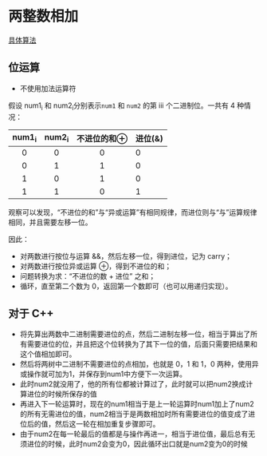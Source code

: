 # 两整数相加
[具体算法](../23/08/Q2235.cpp)
## 位运算
- 不使用加法运算符

假设 num1<sub>i</sub> 和 num2<sub>i</sub>分别表示`num1` 和 `num2` 的第 iii 个二进制位。一共有 4 种情况：
​

| num1<sub>i</sub> | num2<sub>i</sub> | 不进位的和⊕ | 进位(&) |
| :--------------: | :--------------: | :---------: | ------- |
|        0         |        0         |      0      | 0       |
|        0         |        1         |      1      | 0       |
|        1         |        0         |      1      | 0       |
|        1         |        1         |      0      | 1       |

观察可以发现，“不进位的和”与“异或运算”有相同规律，而进位则与“与”运算规律相同，并且需要左移一位。

因此：

- 对两数进行按位与运算 &&，然后左移一位，得到进位，记为 carry；
- 对两数进行按位异或运算 ⊕，得到不进位的和；
- 问题转换为求：“不进位的数 + 进位” 之和；
- 循环，直至第二个数为 0，返回第一个数即可（也可以用递归实现）。



## 对于 C++

- 将先算出两数中二进制需要进位的点，然后二进制左移一位，相当于算出了所有需要进位的位，并且把这个位转换为了其下一位的值，后面只需要把结果和这个值相加即可。
- 然后将两树中二进制不需要进位的点相加，也就是 0，1 和 1，0 两种，使用异或操作就可加为1，并保存到num1中方便下一次运算。
- 此时num2就没用了，他的所有位都被计算过了，此时就可以把num2换成计算进位的时候所保存的值
- 再进入下一轮运算时，现在的num1相当于是上一轮运算时num1加上了num2的所有无需进位的值，num2相当于是两数相加时所有需要进位的值变成了进位后的值，然后这一轮在相加重复步骤即可。
- 由于num2在每一轮最后的值都是与操作再进一，相当于进位值，最后总有无须进位的时候，此时num2会变为0，因此循环出口就是num2变为0的时候
